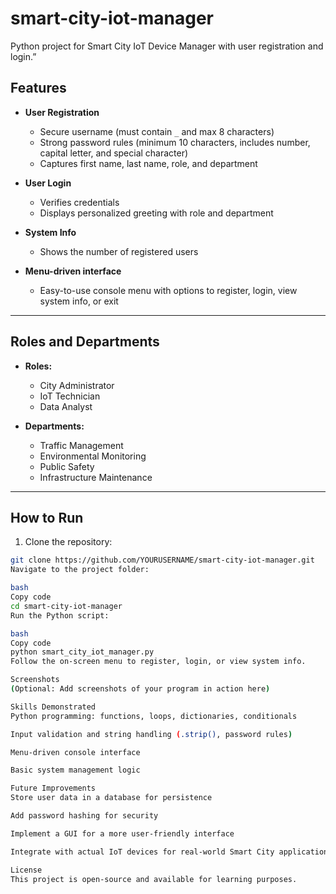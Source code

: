 # smart-city-iot-manager
Python project for Smart City IoT Device Manager with user registration and login.”
## Features

- **User Registration**  
  - Secure username (must contain `_` and max 8 characters)  
  - Strong password rules (minimum 10 characters, includes number, capital letter, and special character)  
  - Captures first name, last name, role, and department  

- **User Login**  
  - Verifies credentials  
  - Displays personalized greeting with role and department  

- **System Info**  
  - Shows the number of registered users  

- **Menu-driven interface**  
  - Easy-to-use console menu with options to register, login, view system info, or exit  

---

## Roles and Departments

- **Roles:**  
  - City Administrator  
  - IoT Technician  
  - Data Analyst  

- **Departments:**  
  - Traffic Management  
  - Environmental Monitoring  
  - Public Safety  
  - Infrastructure Maintenance  

---

## How to Run

1. Clone the repository:

```bash
git clone https://github.com/YOURUSERNAME/smart-city-iot-manager.git
Navigate to the project folder:

bash
Copy code
cd smart-city-iot-manager
Run the Python script:

bash
Copy code
python smart_city_iot_manager.py
Follow the on-screen menu to register, login, or view system info.

Screenshots
(Optional: Add screenshots of your program in action here)

Skills Demonstrated
Python programming: functions, loops, dictionaries, conditionals

Input validation and string handling (.strip(), password rules)

Menu-driven console interface

Basic system management logic

Future Improvements
Store user data in a database for persistence

Add password hashing for security

Implement a GUI for a more user-friendly interface

Integrate with actual IoT devices for real-world Smart City applications

License
This project is open-source and available for learning purposes.
